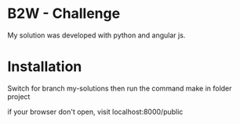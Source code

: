 <h1>B2W - Challenge</h1>
My solution was developed with python and angular js.

<h1>Installation</h1>
<p>Switch for branch my-solutions then run the command make in folder project</p>
<p>if your browser don't open, visit localhost:8000/public</p>

